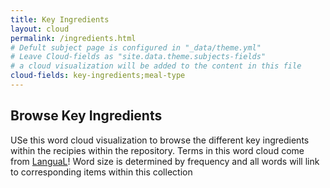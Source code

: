 ```yaml
---
title: Key Ingredients
layout: cloud
permalink: /ingredients.html
# Defult subject page is configured in "_data/theme.yml"
# Leave Cloud-fields as "site.data.theme.subjects-fields"
# a cloud visualization will be added to the content in this file
cloud-fields: key-ingredients;meal-type
---
```


## Browse Key Ingredients

USe this word cloud visualization to browse the different key ingredients within the recipies within the repository. Terms in this word cloud come from [LanguaL](https://www.langual.org/langual_Thesaurus.asp)!
Word size is determined by frequency and all words will link to corresponding items within this collection